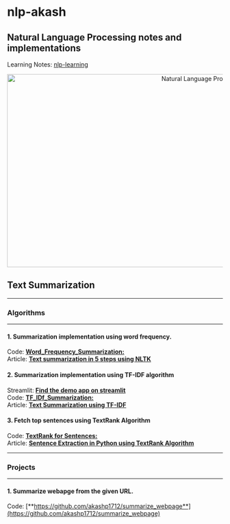 # nlp-akash
## Natural Language Processing notes and implementations<br/>
Learning Notes: [nlp-learning](https://github.com/akashp1712/nlp-akash/blob/master/nlp-learning.md)

<p align="center">
<img src="./docs/images/nlp.jpg" alt="Natural Language Processing" width="900" height="450"/>
<p>

## Text Summarization
--------------------
### Algorithms
--------------------
#### 1. Summarization implementation using word frequency.
   Code: [**Word_Frequency_Summarization:**](https://github.com/akashp1712/nlp-akash/blob/master/text-summarization/Word_Frequency_Summarization.py) <br/>
   Article: [**Text summarization in 5 steps using NLTK**](https://becominghuman.ai/text-summarization-in-5-steps-using-nltk-65b21e352b65) 

#### 2. Summarization implementation using TF-IDF algorithm
   Streamlit: [**Find the demo app on streamlit**](https://share.streamlit.io/akashp1712/streamlit-apps/main/text_summarization_streamlit.py) <br/>
   Code: [**TF_IDf_Summarization:**](https://github.com/akashp1712/nlp-akash/blob/master/text-summarization/TF_IDF_Summarization.py) <br/>
   Article: [**Text Summarization using TF-IDF**](https://towardsdatascience.com/text-summarization-using-tf-idf-e64a0644ace3)

#### 3. Fetch top sentences using TextRank Algorithm
   Code: [**TextRank for Sentences:**](https://github.com/akashp1712/nlp-akash/blob/master/text-summarization/text_rank_sentences.py) <br/>
   Article: [**Sentence Extraction in Python using TextRank Algorithm**](https://medium.com/analytics-vidhya/sentence-extraction-using-textrank-algorithm-7f5c8fd568cd) 


--------------------
### Projects
--------------------
#### 1. Summarize webapge from the given URL.
   Code: [**https://github.com/akashp1712/summarize_webpage**](https://github.com/akashp1712/summarize_webpage)
